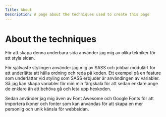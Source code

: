 ```yaml
---
Title: About
Description: A page about the techniques used to create this page
---
```


About the techniques <i class="fas fa-swatchbook"></i>
======================================================

För att skapa denna underbara sida använder jag mig av olika tekniker för att styla sidan.

För självaste stylingen använder jag mig av SASS och jobbar modulärt för att underlätta att hålla ordning och reda på koden. Ett exempel på en feature som underlättar vid styling som SASS erbjuder är användingen av variabler. Så jag kan skapa variabler för min min färgskala för att sedan enklare ange de enklare än att behöva gå och leta upp hexkoden.

Sedan använder jag mig även av Font Awesome och Google Fonts för att importera ikoner och fonter som kan användas för att skapa en mer personlig och unik känsla för webbsidan.